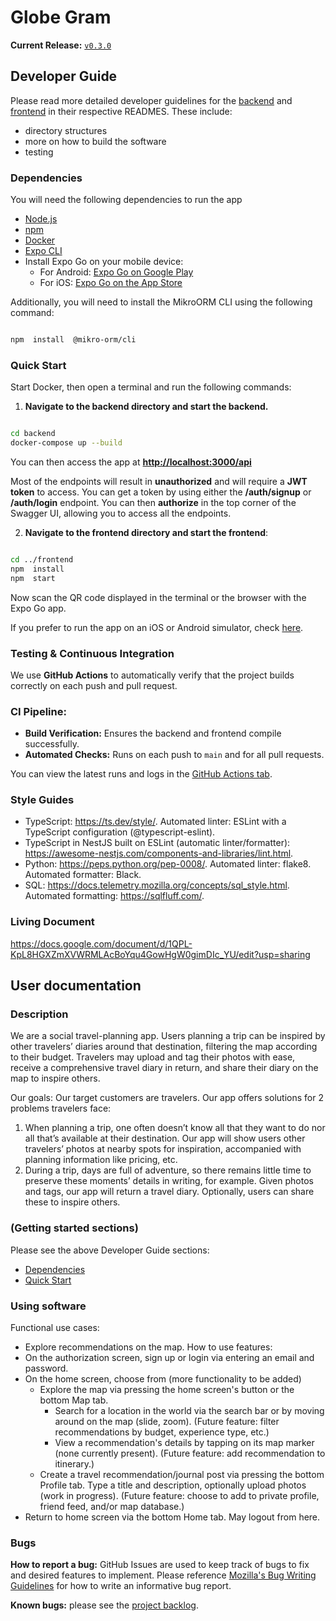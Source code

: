 # Globe Gram

**Current Release:** [`v0.3.0`](https://github.com/hruif/TravelPartner/releases/tag/v0.3.0)

## Developer Guide
Please read more detailed developer guidelines for the [backend](../main/backend/README.md) and [frontend](../main/frontend/README.md) in their respective READMES. These include:
- directory structures
- more on how to build the software
- testing

### Dependencies
You will need the following dependencies to run the app
- [Node.js](https://nodejs.org/en/download)
- [npm](https://docs.npmjs.com/downloading-and-installing-node-js-and-npm)
- [Docker](https://docs.docker.com/compose/install/)
- [Expo CLI](https://docs.expo.dev/more/expo-cli/)
- Install Expo Go on your mobile device:
	- For Android: [Expo Go on Google Play](https://play.google.com/store/apps/details?id=host.exp.exponent)
	- For iOS: [Expo Go on the App Store](https://apps.apple.com/us/app/expo-go/id982107779)

Additionally, you will need to install the MikroORM CLI using the following command:

```bash

npm  install  @mikro-orm/cli

```

### Quick Start
Start Docker, then open a terminal and run the following commands:

1) **Navigate to the backend directory and start the backend.**
```bash

cd backend
docker-compose up --build

```

You can then access the app at **[http://localhost:3000/api](http://localhost:3000/api)**

Most of the endpoints will result in **unauthorized** and will require a **JWT token** to access. You can get a token by using either the **/auth/signup** or **/auth/login** endpoint. You can then **authorize** in the top corner of the Swagger UI, allowing you to access all the endpoints.

2) **Navigate to the frontend directory and start the frontend**:
```bash

cd ../frontend
npm  install
npm  start

```

Now scan the QR code displayed in the terminal or the browser with the Expo Go app.

If you prefer to run the app on an iOS or Android simulator, check [here](../main/frontend/README.md#running-on-a-simulator).

### Testing & Continuous Integration
We use **GitHub Actions** to automatically verify that the project builds correctly on each push and pull request.

### CI Pipeline:
- **Build Verification:** Ensures the backend and frontend compile successfully.
- **Automated Checks:** Runs on each push to `main` and for all pull requests.

You can view the latest runs and logs in the [GitHub Actions tab](https://github.com/hruif/TravelPartner/actions).

### Style Guides
- TypeScript: https://ts.dev/style/. Automated linter: ESLint with a TypeScript configuration (@typescript-eslint).
- TypeScript in NestJS built on ESLint (automatic linter/formatter): https://awesome-nestjs.com/components-and-libraries/lint.html.
- Python: https://peps.python.org/pep-0008/. Automated linter: flake8. Automated formatter: Black.
- SQL: https://docs.telemetry.mozilla.org/concepts/sql_style.html. Automated formatting: https://sqlfluff.com/.

### Living Document
https://docs.google.com/document/d/1QPL-KpL8HGXZmXVWRMLAcBoYqu4GowHgW0gimDIc_YU/edit?usp=sharing

## User documentation
### Description
We are a social travel-planning app. Users planning a trip can be inspired by other travelers’ diaries around that destination, filtering the map according to their budget. Travelers may upload and tag their photos with ease, receive a comprehensive travel diary in return, and share their diary on the map to inspire others.

Our goals:
Our target customers are travelers. Our app offers solutions for 2 problems travelers face:
1) When planning a trip, one often doesn’t know all that they want to do nor all that’s available at their destination. Our app will show users other travelers’ photos at nearby spots for inspiration, accompanied with planning information like pricing, etc.
2) During a trip, days are full of adventure, so there remains little time to preserve these moments’ details in writing, for example. Given photos and tags, our app will return a travel diary. Optionally, users can share these to inspire others.

### (Getting started sections)
Please see the above Developer Guide sections:
- [Dependencies](#dependencies)
- [Quick Start](#quick-start)

### Using software
Functional use cases: 
- Explore recommendations on the map. 
How to use features:
- On the authorization screen, sign up or login via entering an email and password.
- On the home screen, choose from (more functionality to be added)
	- Explore the map via pressing the home screen's button or the bottom Map tab.
		- Search for a location in the world via the search bar or by moving around on the map (slide, zoom). (Future feature: filter recommendations by budget, experience type, etc.)
		- View a recommendation's details by tapping on its map marker (none currently present). (Future feature: add recommendation to itinerary.)
 	- Create a travel recommendation/journal post via pressing the bottom Profile tab. Type a title and description, optionally upload photos (work in progress). (Future feature: choose to add to private profile, friend feed, and/or map database.)
- Return to home screen via the bottom Home tab. May logout from here.
  
### Bugs
**How to report a bug:** GitHub Issues are used to keep track of bugs to fix and desired features to implement. 
Please reference [Mozilla's Bug Writing Guidelines](https://bugzilla.mozilla.org/page.cgi?id=bug-writing.html) for how to write an informative bug report. 

**Known bugs:** please see the [project backlog](https://github.com/users/hruif/projects/1/views/1).
